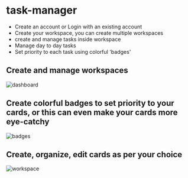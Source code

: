 # task-manager

- Create an account or Login with an existing account
- Create your workspace, you can create multiple workspaces
- create and manage tasks inside workspace
- Manage day to day tasks
- Set priority to each task using colorful 'badges'


## Create and manage workspaces
![dashboard](https://github.com/Neha-251/task-manager/assets/96072906/87b1eebb-b3bc-433e-9e70-3e02234c00c9)

## Create colorful badges to set priority to your cards, or this can even make your cards more eye-catchy
![badges](https://github.com/Neha-251/task-manager/assets/96072906/2f8a0d95-cd2f-41a8-a9db-457988010859)

## Create, organize, edit cards as per your choice
![workspace](https://github.com/Neha-251/task-manager/assets/96072906/da168213-043f-4f8c-81ea-ab7eb62125a3)




